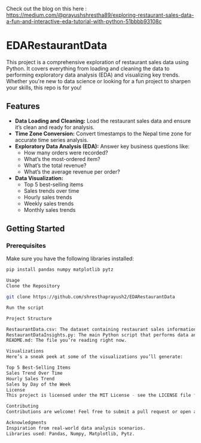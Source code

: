 Check out the blog on this here : https://medium.com/@prayushshrestha89/exploring-restaurant-sales-data-a-fun-and-interactive-eda-tutorial-with-python-51bbbb93108c

# EDARestaurantData

This project is a comprehensive exploration of restaurant sales data using Python. It covers everything from loading and cleaning the data to performing exploratory data analysis (EDA) and visualizing key trends. Whether you're new to data science or looking for a fun project to sharpen your skills, this repo is for you!

## Features

- **Data Loading and Cleaning:** Load the restaurant sales data and ensure it’s clean and ready for analysis.
- **Time Zone Conversion:** Convert timestamps to the Nepal time zone for accurate time series analysis.
- **Exploratory Data Analysis (EDA):** Answer key business questions like:
  - How many orders were recorded?
  - What’s the most-ordered item?
  - What’s the total revenue?
  - What’s the average revenue per order?
- **Data Visualization:**
  - Top 5 best-selling items
  - Sales trends over time
  - Hourly sales trends
  - Weekly sales trends
  - Monthly sales trends

## Getting Started

### Prerequisites

Make sure you have the following libraries installed:

```bash
pip install pandas numpy matplotlib pytz

Usage
Clone the Repository

git clone https://github.com/shresthaprayush2/EDARestaurantData

Run the script

Project Structure

RestaurantData.csv: The dataset containing restaurant sales information.
RestaurantDataInsights.py: The main Python script that performs data analysis and visualization.
README.md: The file you’re reading right now.

Visualizations
Here’s a sneak peek at some of the visualizations you’ll generate:

Top 5 Best-Selling Items
Sales Trend Over Time
Hourly Sales Trend
Sales by Day of the Week
License
This project is licensed under the MIT License - see the LICENSE file for details.

Contributing
Contributions are welcome! Feel free to submit a pull request or open an issue to discuss any changes.

Acknowledgments
Inspiration from real-world data analysis scenarios.
Libraries used: Pandas, Numpy, Matplotlib, Pytz.



